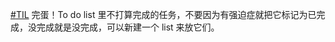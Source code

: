 <p><a href="https://e5n.cc/tags/TIL" class="mention hashtag" rel="tag">#<span>TIL</span></a> 完蛋！To do list 里不打算完成的任务，不要因为有强迫症就把它标记为已完成，没完成就是没完成，可以新建一个 list 来放它们。</p>